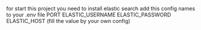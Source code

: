 for start this project you need to install elastic search 
add this config names to your .env file 
PORT 
ELASTIC_USERNAME
ELASTIC_PASSWORD
ELASTIC_HOST
(fill the value by your own config)